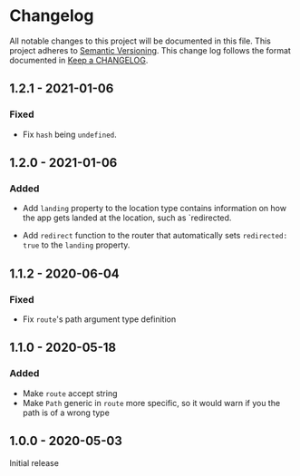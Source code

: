 # Changelog

All notable changes to this project will be documented in this file.
This project adheres to [Semantic Versioning].
This change log follows the format documented in [Keep a CHANGELOG].

[semantic versioning]: http://semver.org/
[keep a changelog]: http://keepachangelog.com/

## 1.2.1 - 2021-01-06

### Fixed

- Fix `hash` being `undefined`.

## 1.2.0 - 2021-01-06

### Added

- Add `landing` property to the location type contains information on how the app gets landed at the location, such as `redirected.

- Add `redirect` function to the router that automatically sets `redirected: true` to the `landing` property.

## 1.1.2 - 2020-06-04

### Fixed

- Fix `route`'s path argument type definition

## 1.1.0 - 2020-05-18

### Added

- Make `route` accept string
- Make `Path` generic in `route` more specific, so it would warn if you the path is of a wrong type

## 1.0.0 - 2020-05-03

Initial release
